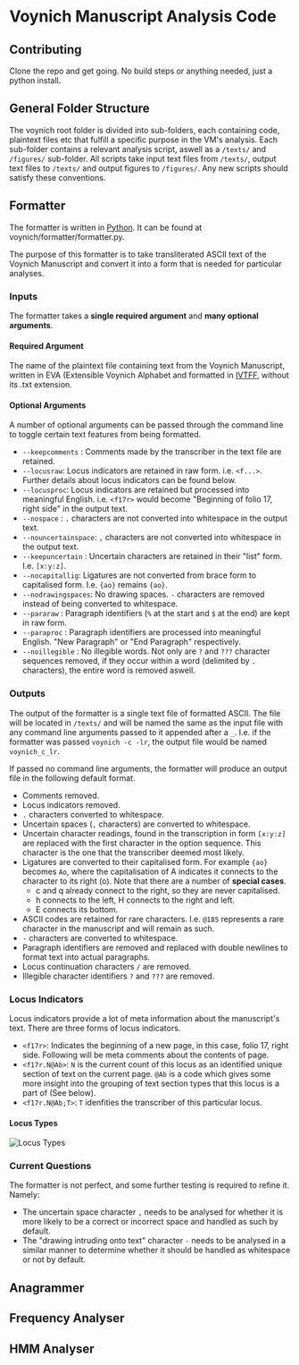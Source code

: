 # Voynich Manuscript Analysis Code
## Contributing
Clone the repo and get going. No build steps or anything needed, just a python install.

## General Folder Structure
The voynich root folder is divided into sub-folders, each containing code, plaintext files etc that fulfill a specific purpose in the VM's analysis. Each sub-folder contains a relevant analysis script, aswell as a `/texts/` and `/figures/` sub-folder. All scripts take input text files from `/texts/`, output text files to `/texts/` and output figures to `/figures/`. Any new scripts should satisfy these conventions.

## Formatter

The formatter is written in [Python](https://www.python.org/). It can be found at voynich/formatter/formatter.py.

The purpose of this formatter is to take transliterated ASCII text of the Voynich Manuscript and convert it into a form that is needed for particular analyses.

### Inputs

The formatter takes a **single required argument** and **many optional arguments**.

#### Required Argument
The name of the plaintext file containing text from the Voynich Manuscript, written in EVA (Extensible Voynich Alphabet and formatted in [IVTFF](http://www.voynich.nu/transcr.html), without its .txt extension.

#### Optional Arguments
A number of optional arguments can be passed through the command line to toggle certain text features from being formatted.
- `--keepcomments` :     Comments made by the transcriber in the text file are retained.
- `--locusraw`:          Locus indicators are retained in raw form. i.e. `<f...>`. Further details about locus indicators can be found below.
- `--locusproc`:         Locus indicators are retained but processed into meaningful English. i.e. `<f17r>` would become "Beginning of folio 17, right side" in the output text.
- `--nospace` :          `.` characters are not converted into whitespace in the output text.
- `--nouncertainspace`:  `,` characters are not converted into whitespace in the output text.
- `--keepuncertain`  :   Uncertain characters are retained in their "list" form. I.e. `[x:y:z]`.
- `--nocapitallig`:      Ligatures are not converted from brace form to capitalised form. I.e. `{ao}` remains `{ao}`.
- `--nodrawingspaces`:   No drawing spaces. `-` characters are removed instead of being converted to whitespace.
- `--pararaw` :          Paragraph identifiers (`%` at the start and `$` at the end) are kept in raw form.
- `--paraproc` :         Paragraph identifiers are processed into meaningful English. "New Paragraph" or "End Paragraph" respectively.
- `--noillegible` :      No illegible words. Not only are `?` and `???` character sequences removed, if they occur within a word (delimited by `.` characters), the entire word is removed aswell.


### Outputs
The output of the formatter is a single text file of formatted ASCII. The file will be located in `/texts/` and will be named the same as the input file with any command line arguments passed to it appended after a `_`. I.e. if the formatter was passed `voynich -c -lr`, the output file would be named `voynich_c_lr`.

If passed no command line arguments, the formatter will produce an output file in the following default format.
- Comments removed.
- Locus indicators removed.
- `.` characters converted to whitespace.
- Uncertain spaces (`,` characters) are converted to whitespace.
- Uncertain character readings, found in the transcription in form `[x:y:z]` are replaced with the first character in the option sequence. This character is the one that the transcriber deemed most likely.
- Ligatures are converted to their capitalised form. For example `{ao}` becomes `Ao`, where the capitalisation of A indicates it connects to the character to its right (o). Note that there are a number of **special cases**.
  - c and q already connect to the right, so they are never capitalised.
  - h connects to the left, H connects to the right and left.
  - E connects its bottom.
- ASCII codes are retained for rare characters. I.e. `@185` represents a rare character in the manuscript and will remain as such.
- `-` characters are converted to whitespace.
- Paragraph identifiers are removed and replaced with double newlines to format text into actual paragraphs.
- Locus continuation characters `/` are removed.
- Illegible character identifiers `?` and `???` are removed.

### Locus Indicators
Locus indicators provide a lot of meta information about the manuscript's text. There are three forms of locus indicators.
- `<f17r>`: Indicates the beginning of a new page, in this case, folio 17, right side. Following will be meta comments about the contents of page.
- `<f17r.N@Ab>`: `N` is the current count of this locus as an identified unique section of text on the current page. `@Ab` is a code which gives some more insight into the grouping of text section types that this locus is a part of (See below).
- `<f17r.N@Ab;T>`: `T` idenfities the transcriber of this particular locus.

#### Locus Types
![Locus Types](https://user-images.githubusercontent.com/70213167/182542486-13eaa4ba-607c-4a0c-ae92-29568dfa44d7.png)

### Current Questions
The formatter is not perfect, and some further testing is required to refine it. Namely:
- The uncertain space character `,` needs to be analysed for whether it is more likely to be a correct or incorrect space and handled as such by default.
- The "drawing intruding onto text" character `-` needs to be analysed in a similar manner to determine whether it should be handled as whitespace or not by default.

## Anagrammer

## Frequency Analyser

## HMM Analyser
